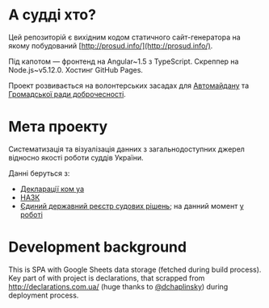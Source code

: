 # А судді хто?

Цей репозиторій є вихідним кодом статичного сайт-генератора на якому побудований [http://prosud.info/](http://prosud.info/).

Під капотом — фронтенд на Angular~1.5 з TypeScript. Скреппер на Node.js~v5.12.0. Хостинг GitHub Pages.

Проект розвивається на волонтерських засадах для [Автомайдану](http://automaidan.org.ua/) та [Громадської ради доброчесності](http://vkksu.gov.ua/ua/gromadska-rada-dobrotchiesnosti/).


# Мета проекту

Систематизація та візуалізація данних з загальнодоступних джерел відносно якості роботи суддів України.

Данні беруться з:
* [Декларації ком уа](https://declarations.com.ua/)
* [НАЗК](https://public.nazk.gov.ua/)
* [Єдиний державний реєстр судових рішень](http://reyestr.court.gov.ua/); на данний момент [у роботі](https://github.com/automaidan/judges/issues/103)

# Development background
This is SPA with Google Sheets data storage (fetched during build process).
Key part of with project is declarations, that scrapped from http://declarations.com.ua/ (huge thanks to [@dchaplinsky](https://github.com/dchaplinsky)) during deployment process.
